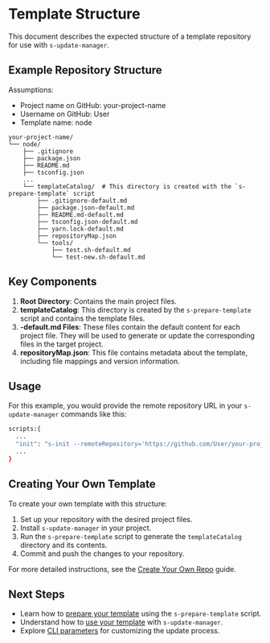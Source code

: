 # Template Structure

This document describes the expected structure of a template repository for use with `s-update-manager`.

## Example Repository Structure

Assumptions:

- Project name on GitHub: your-project-name
- Username on GitHub: User
- Template name: node

```
your-project-name/
└── node/
    ├── .gitignore
    ├── package.json
    ├── README.md
    ├── tsconfig.json
    ...
    └── templateCatalog/  # This directory is created with the `s-prepare-template` script
        ├── .gitignore-default.md
        ├── package.json-default.md
        ├── README.md-default.md
        ├── tsconfig.json-default.md
        ├── yarn.lock-default.md
        ├── repositoryMap.json
        └── tools/
            ├── test.sh-default.md
            └── test-new.sh-default.md
```

## Key Components

1. **Root Directory**: Contains the main project files.
2. **templateCatalog**: This directory is created by the `s-prepare-template` script and contains the template files.
3. **-default.md Files**: These files contain the default content for each project file. They will be used to generate or update the corresponding files in the target project.
4. **repositoryMap.json**: This file contains metadata about the template, including file mappings and version information.

## Usage

For this example, you would provide the remote repository URL in your `s-update-manager` commands like this:

```bash
scripts:{
  ...
  "init": "s-init --remoteRepository='https://github.com/User/your-project-name/tree/dev/node/templateCatalog'"
  ...
}
```

## Creating Your Own Template

To create your own template with this structure:

1. Set up your repository with the desired project files.
2. Install `s-update-manager` in your project.
3. Run the `s-prepare-template` script to generate the `templateCatalog` directory and its contents.
4. Commit and push the changes to your repository.

For more detailed instructions, see the [Create Your Own Repo](create-your-own-repo.md) guide.

## Next Steps

- Learn how to [prepare your template](prepare-template.md) using the `s-prepare-template` script.
- Understand how to [use your template](howToUse.md) with `s-update-manager`.
- Explore [CLI parameters](cli-parameters.md) for customizing the update process.
